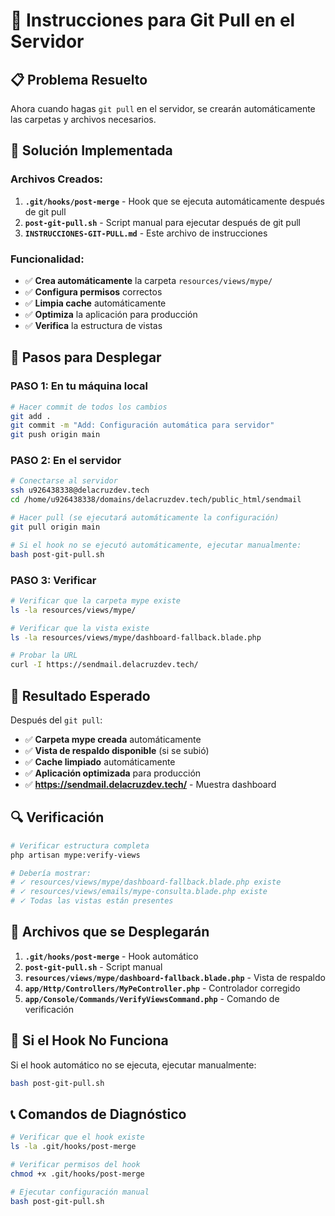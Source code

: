 # 🚀 Instrucciones para Git Pull en el Servidor

## 📋 **Problema Resuelto**
Ahora cuando hagas `git pull` en el servidor, se crearán automáticamente las carpetas y archivos necesarios.

## 🎯 **Solución Implementada**

### **Archivos Creados:**
1. **`.git/hooks/post-merge`** - Hook que se ejecuta automáticamente después de git pull
2. **`post-git-pull.sh`** - Script manual para ejecutar después de git pull
3. **`INSTRUCCIONES-GIT-PULL.md`** - Este archivo de instrucciones

### **Funcionalidad:**
- ✅ **Crea automáticamente** la carpeta `resources/views/mype/`
- ✅ **Configura permisos** correctos
- ✅ **Limpia cache** automáticamente
- ✅ **Optimiza** la aplicación para producción
- ✅ **Verifica** la estructura de vistas

## 🚀 **Pasos para Desplegar**

### **PASO 1: En tu máquina local**
```bash
# Hacer commit de todos los cambios
git add .
git commit -m "Add: Configuración automática para servidor"
git push origin main
```

### **PASO 2: En el servidor**
```bash
# Conectarse al servidor
ssh u926438338@delacruzdev.tech
cd /home/u926438338/domains/delacruzdev.tech/public_html/sendmail

# Hacer pull (se ejecutará automáticamente la configuración)
git pull origin main

# Si el hook no se ejecutó automáticamente, ejecutar manualmente:
bash post-git-pull.sh
```

### **PASO 3: Verificar**
```bash
# Verificar que la carpeta mype existe
ls -la resources/views/mype/

# Verificar que la vista existe
ls -la resources/views/mype/dashboard-fallback.blade.php

# Probar la URL
curl -I https://sendmail.delacruzdev.tech/
```

## 🎯 **Resultado Esperado**

Después del `git pull`:
- ✅ **Carpeta mype creada** automáticamente
- ✅ **Vista de respaldo disponible** (si se subió)
- ✅ **Cache limpiado** automáticamente
- ✅ **Aplicación optimizada** para producción
- ✅ **https://sendmail.delacruzdev.tech/** - Muestra dashboard

## 🔍 **Verificación**

```bash
# Verificar estructura completa
php artisan mype:verify-views

# Debería mostrar:
# ✓ resources/views/mype/dashboard-fallback.blade.php existe
# ✓ resources/views/emails/mype-consulta.blade.php existe
# ✓ Todas las vistas están presentes
```

## 📁 **Archivos que se Desplegarán**

1. **`.git/hooks/post-merge`** - Hook automático
2. **`post-git-pull.sh`** - Script manual
3. **`resources/views/mype/dashboard-fallback.blade.php`** - Vista de respaldo
4. **`app/Http/Controllers/MyPeController.php`** - Controlador corregido
5. **`app/Console/Commands/VerifyViewsCommand.php`** - Comando de verificación

## 🚨 **Si el Hook No Funciona**

Si el hook automático no se ejecuta, ejecutar manualmente:
```bash
bash post-git-pull.sh
```

## 📞 **Comandos de Diagnóstico**

```bash
# Verificar que el hook existe
ls -la .git/hooks/post-merge

# Verificar permisos del hook
chmod +x .git/hooks/post-merge

# Ejecutar configuración manual
bash post-git-pull.sh
```
